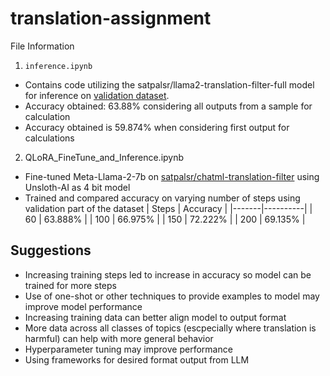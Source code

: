 # translation-assignment

File Information

1. `inference.ipynb`
* Contains code utilizing the satpalsr/llama2-translation-filter-full model for inference on [validation dataset](https://huggingface.co/datasets/satpalsr/chatml-translation-filter/viewer/default/validation).
* Accuracy obtained: 63.88% considering all outputs from a sample for calculation 
* Accuracy obtained is 59.874% when considering first output for calculations

2. QLoRA_FineTune_and_Inference.ipynb
* Fine-tuned Meta-Llama-2-7b on [satpalsr/chatml-translation-filter](https://huggingface.co/datasets/satpalsr/chatml-translation-filter) using Unsloth-AI as 4 bit model 
* Trained and compared accuracy on varying number of steps using validation part of the dataset
| Steps | Accuracy |
|-------|----------|
| 60 | 63.888% |
| 100 | 66.975% |
| 150 | 72.222% |
| 200 | 69.135% |

## Suggestions
* Increasing training steps led to increase in accuracy so model can be trained for more steps
* Use of one-shot or other techniques to provide examples to model may improve model performance
* Increasing training data can better align model to output format
* More data across all classes of topics (escpecially where translation is harmful) can help with more general behavior
* Hyperparameter tuning may improve performance
* Using frameworks for desired format output from LLM